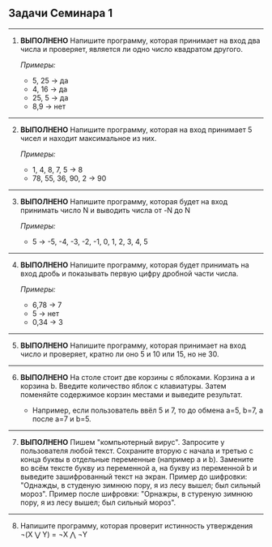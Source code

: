 ## Задачи Семинара 1
---
1. **ВЫПОЛНЕНО** Напишите программу, которая принимает на вход два числа и проверяет, является ли одно число квадратом другого.

    *Примеры:*

    * 5, 25 -> да
    * 4, 16 -> да
    * 25, 5 -> да
    * 8,9 -> нет
---    
2. **ВЫПОЛНЕНО** Напишите программу, которая на вход принимает 5 чисел и находит максимальное из них.

    *Примеры:*

    * 1, 4, 8, 7, 5 -> 8
    * 78, 55, 36, 90, 2 -> 90
---
3. **ВЫПОЛНЕНО** Напишите программу, которая будет на вход принимать число N и выводить числа от -N до N

    *Примеры:*

    * 5 -> -5, -4, -3, -2, -1, 0, 1, 2, 3, 4, 5
---
4. **ВЫПОЛНЕНО** Напишите программу, которая будет принимать на вход дробь и показывать первую цифру дробной части числа.

    *Примеры:*

    * 6,78 -> 7
    * 5 -> нет
    * 0,34 -> 3
---
5. **ВЫПОЛНЕНО** Напишите программу, которая принимает на вход число и проверяет, кратно ли оно 5 и 10 или 15, но не 30.
---
6. **ВЫПОЛНЕНО** На столе стоит две корзины с яблоками. Корзина a и корзина b. Введите количество яблок с клавиатуры. Затем поменяйте содержимое корзин местами и выведите результат.

    * Например, если пользователь ввёл 5 и 7, то до обмена a=5, b=7, а после a=7 и b=5.
---
7. **ВЫПОЛНЕНО** Пишем "компьютерный вирус". Запросите у пользователя любой текст. Сохраните вторую с начала и третью с конца буквы в отдельные переменные (например a и b). Замените во всём тексте букву из переменной a, на букву из переменной b и выведите зашифрованный текст на экран. Пример до шифровки: "Однажды, в студеную зимнюю пору, я из лесу вышел; был сильный мороз". Пример после шифровки: "Орнажры, в стуреную зимнюю пору, я из лесу вышел; был сильный мороз".
---
8. Напишите программу, которая проверит истинность утверждения ¬(X ⋁ Y) = ¬X ⋀ ¬Y
